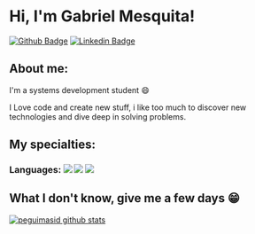 # Hi, I'm Gabriel Mesquita!

[![Github Badge](https://img.shields.io/badge/-Github-000?style=flat-square&logo=Github&logoColor=white&link=https://github.com/peguimasid)](https://github.com/peguimasid)
[![Linkedin Badge](https://img.shields.io/badge/-LinkedIn-blue?style=flat-square&logo=Linkedin&logoColor=white&link=https://www.linkedin.com/in/guilhermo-masid-494677b8/)](https://www.linkedin.com/in/gabriel-mesquita-b0a379181/)


## About me:

I'm a systems development student :smile:

I Love code and create new stuff, i like too much to discover new technologies and dive deep in solving problems.

## My specialties:

### Languages: <img src="https://img.shields.io/badge/C-00599C?style=for-the-badge&logo=c&logoColor=white"/> <img src="https://img.shields.io/badge/HTML5-E34F26?style=for-the-badge&logo=html5&logoColor=white"> <img src="https://img.shields.io/badge/CSS-239120?&style=for-the-badge&logo=css3&logoColor=white">


## What I don't know, give me a few days 😁

[![peguimasid github stats](https://github-readme-stats.vercel.app/api?username=gmesquitaa&show_icons=true&title_color=fff&icon_color=6A5ACDff&text_color=f8f8f2&bg_color=171c24&count_private=true)](https://github.com/peguimasid)



